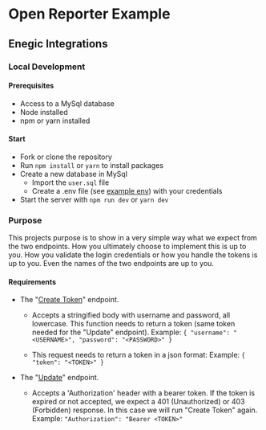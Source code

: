 # Open Reporter Example

## Enegic Integrations
### Local Development
#### Prerequisites
* Access to a MySql database
* Node installed
* npm or yarn installed

#### Start
* Fork or clone the repository
*  Run `npm install` or `yarn` to install packages
*  Create a new database in MySql
    * Import the `user.sql` file
    * Create a .env file (see [example env](.env.example)) with your credentials
* Start the server with `npm run dev` or `yarn dev`

### Purpose

This projects purpose is to show in a very simple way what we expect from the two endpoints. How you ultimately choose to implement this is up to you. How you validate the login credentials or how you handle the tokens is up to you. Even the names of the two endpoints are up to you.

#### Requirements
* The "[Create Token](/requests/createToken.js)" endpoint.
    
    * Accepts a stringified body with username and password, all lowercase. This function needs to return a token (same token needed for the "Update" endpoint).
    Example: `{ "username": "<USERNAME>", "password": "<PASSWORD>" }`

    * This request needs to return a token in a json format:
    Example: `{ "token": "<TOKEN>" }`

* The "[Update](/requests/update.js)" endpoint.
    * Accepts a 'Authorization' header with a bearer token. If the token is expired or not accepted, we expect a 401 (Unauthorized) or 403 (Forbidden) response. In this case we will run "Create Token" again.
    Example: `"Authorization": "Bearer <TOKEN>"`
